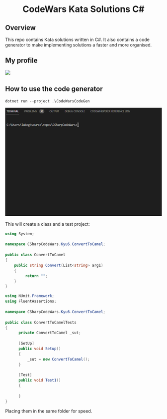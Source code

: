 <h1 align="center">CodeWars Kata Solutions C#</h1>

## Overview
This repo contains Kata solutions written in C#. It also contains a code generator to make implementing solutions a faster and more organised.

## My profile
[![](https://www.codewars.com/users/LukeGarrigan/badges/large)](https://www.codewars.com/users/LukeGarrigan)


## How to use the code generator
```
dotnet run --project .\CodeWarsCodeGen
```

![codegen](codegenerator.gif)

This will create a class and a test project:

```csharp
using System;

namespace CSharpCodeWars.Kyu6.ConvertToCamel;

public class ConvertToCamel
{
    public string Convert(List<string> arg1)
    {
         return "";
    }
}
```

```csharp
using NUnit.Framework;
using FluentAssertions;

namespace CSharpCodeWars.Kyu6.ConvertToCamel;

public class ConvertToCamelTests
{
      private ConvertToCamel _sut;
      
      [SetUp]
      public void Setup()
      {
          _sut = new ConvertToCamel();
      }

      [Test]
      public void Test1()
      {
          
      }
}
```

Placing them in the same folder for speed. 

